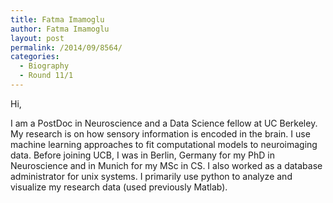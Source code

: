 ```yaml
---
title: Fatma Imamoglu
author: Fatma Imamoglu
layout: post
permalink: /2014/09/8564/
categories:
  - Biography
  - Round 11/1
---
```

Hi,

I am a PostDoc in Neuroscience and a Data Science fellow at UC Berkeley. My research is on how sensory information is encoded in the brain. I use machine learning approaches to fit computational models to neuroimaging data. Before joining UCB, I was in Berlin, Germany for my PhD in Neuroscience and in Munich for my MSc in CS. I also worked as a database administrator for unix systems. I primarily use python to analyze and visualize my research data (used previously Matlab).